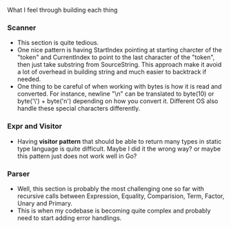 What I feel through building each thing
### Scanner
- This section is quite tedious.
- One nice pattern is having StartIndex pointing at starting charcter of the "token" and CurrentIndex to point to the last character of the "token", then just take substring from SourceString. This approach make it avoid a lot of overhead in building string and much easier to backtrack if needed. 
- One thing to be careful of when working with bytes is how it is read and converted. For instance, newline "\n" can be translated to byte(10) or byte('\\') + byte('n') depending on how you convert it. Different OS also handle these special characters differently.

### Expr and Visitor 
- Having **visitor pattern** that should be able to return many types in static type language is quite difficult. Maybe I did it the wrong way? or maybe this pattern just does not work well in Go?

### Parser
- Well, this section is probably the most challenging one so far with recursive calls between Expression, Equality, Comparision, Term, Factor, Unary and Primary.
- This is when my codebase is becoming quite complex and probably need to start adding error handlings.
